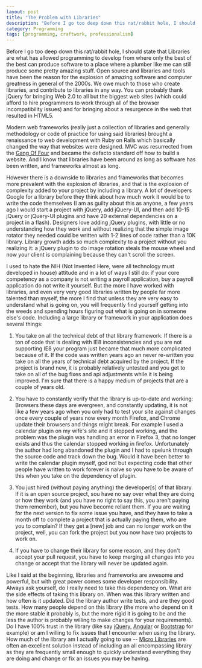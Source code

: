 ```yaml
---
layout: post
title: "The Problem with Libraries"
description: "Before I go too deep down this rat/rabbit hole, I should state that Libraries are what has allowed programming to develop from where only the best of the best can produce software to a place where a plumber like me can still produce some pretty amazing stuff."
category: Programming
tags: [programming, craftwork, professionalism]
---
```



Before I go too deep down this rat/rabbit hole, I should state that Libraries are what has allowed programming to
develop from where only the best of the best can produce software to a place where a plumber like me can still
produce some pretty amazing stuff.  Open source and libraries and tools have been the reason for the
explosion of amazing software and computer greatness in general of the 2000s.  We owe much to those who create
libraries, and contribute to libraries in any way.  You can probably thank jQuery for bringing Web 2.0 to 
all but the biggest web sites (which could afford to hire programmers to work through all of the browser
incompatibility issues) and for bringing about a resurgence in the web that resulted in HTML5.  

Modern web frameworks (really just a collection of libraries and generally methodology or code of practice for
using said libraries) brought a renaissance to web development with Ruby on Rails which basically changed the way that
websites were designed.  MVC was resurrected from the [Gang Of Four](http://en.wikipedia.org/wiki/Design_Patterns)
and became the defacto standard off how to build a website.   And I know that libraries have been
around as long as software has been written, and frameworks almost as long.  

However there is a downside to libraries and frameworks that becomes more prevalent with the explosion of 
libraries, and that is the explosion of complexity added to your project by including a library.  A lot of
developers Google for a library before they think about how much work it would be to write the code
themselves (I am as guilty about this as anyone, a few years ago I would start a project with jQuery, add
jQuery-UI, and then add 10-15 jQuery or jQuery-UI plugins and have 20 external dependencies on a project in
a flash).  Designers love adding jQuery plugins, with little or no understanding how they work and without
realizing that the simple image rotator they needed could be written with 1-2 lines of code rather than a
10K library.  Library growth adds so much complexity to a project without you realizing it: a jQuery plugin to
do image rotation steals the mouse wheel and now your client is complaining because they can't scroll the screen.

I used to hate the NIH (Not Invented Here, were all technology must developed in house) attitude and in a lot of
ways I still do: if your core competency as a company is not
writing a payroll application, buy a payroll application do not write it yourself.  But the more I have worked with
libraries, and even very very good libraries written by people far more talented than myself, the more I find that
unless they are very easy to understand what is going on, you will frequently find yourself getting into the weeds
and spending hours figuring out what is going on in someone else's code.  Including a large library or framework in
your application does several things:

1. You take on all the technical debt of that library framework.  If there is a ton of code that is dealing with
IE8 inconsistencies and you are not supporting IE8 your program just became that much more complicated because of
it.  If the code was written years ago an never re-written you take on all the years of technical debt acquired
by the project.  If the project is brand new, it is probably relatively untested and you get to take on all of
the bug fixes and api adjustments while it is being improved.   I'm sure that there is a happy medium of projects
that are a couple of years old.

2. You have to constantly verify that the library is up-to-date and working: Browsers these days are evergreen,
and constantly updating, it is not like a few years ago when you only had to test your site against changes once every
couple of years now every month Firefox, and Chrome update their browsers and things might break.  For example I used a
calendar plugin on my wife's site and it stopped working, and the problem was the plugin was handling an error in
Firefox 3, that no longer exists and thus the calendar stopped working in firefox.  Unfortunately the author had long
abandoned the plugin and I had to spelunk through the source code and track down the bug.  Would it have been
better to write the calendar plugin myself, god no! but expecting code that other people have written to work forever
is naive so you have to be aware of this when you take on the dependency of plugin.

3. You just hired (without paying anything) the developer[s] of that library.  If it is an open source project,
sou have no say over what they are doing or how they work (and you have no right to say this, you aren't paying them remember),
but you have become reliant them.  If you are waiting for the next version to fix some issue you have, and they have to
take a month off to complete a project that is actually paying them, who are you to complain?  If they get a [new] job
and can no longer work on the project, well, you can fork the project but you now have two projects to work on.

4. If you have to change their library for some reason, and they don't accept your pull request, you have to keep
merging all changes into you change or accept that the library will never be updated again.

Like I said at the beginning, libraries and frameworks are awesome and powerful, but with great power comes some
developer responsibility.  Always ask yourself, do I really need to take this dependency on.  What are the side
effects of taking this library on.  When was this library written and how often is it updated.  Did the library
author write tests, and are they good tests.  How many people depend on this library (the more who depend on it
the more stable it probably is, but the more rigid it is going to be and the less the author is probably willing
to make changes for your requirements).  Do I have 100% trust in the library (like say [jQuery](http://jquery.com),
[Angular](https://angularjs.org/) or [Bootstrap](http://getbootstrap.com/) for example) or am I willing to fix issues
that I encounter when using the library.  How much of the library am I actually going to use --
[Micro Libraries](http://microjs.com/) are often an excellent solution instead of including an
all encompassing library as they are frequently small enough to quickly understand everything they are doing and
change or fix an issues you may be having.

